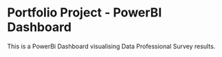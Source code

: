 <h1>Portfolio Project - PowerBI Dashboard</h1>
This is a PowerBi Dashboard visualising Data Professional Survey results.
